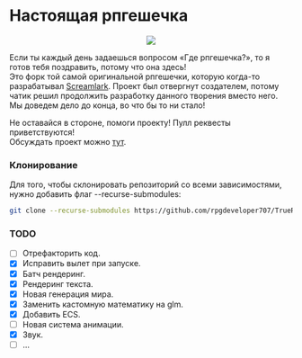 # Настоящая рпгешечка

<p align="center">
  <img src="https://cdn.betterttv.net/emote/5fe8b36c6ef24f34f7050764/3x">
</p>

Если ты каждый день задаешься вопросом «Где рпгешечка?», то я готов тебя поздравить, потому что она здесь!<br>
Это форк той самой оригинальной рпгешечки, которую когда-то разрабатывал [Screamlark](https://www.twitch.tv/screamlark). Проект был отвергнут создателем, потому чатик решил продолжить разработку данного творения вместо него. Мы доведем дело до конца, во что бы то ни стало!

Не оставайся в стороне, помоги проекту! Пулл реквесты приветствуются!<br>
Обсуждать проект можно [тут](https://github.com/rpgdeveloper707/TrueRPG/discussions).

### Клонирование
Для того, чтобы склонировать репозиторий со всеми зависимостями, нужно добавить флаг --recurse-submodules:
```bash
git clone --recurse-submodules https://github.com/rpgdeveloper707/TrueRPG
```

### TODO
- [ ] Отрефакторить код.
- [x] Исправить вылет при запуске.
- [x] Батч рендеринг.
- [x] Рендеринг текста.
- [x] Новая генерация мира.
- [x] Заменить кастомную математику на glm.
- [x] Добавить ECS.
- [ ] Новая система анимации.
- [x] Звук.
- [ ] ...
